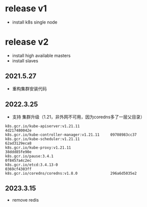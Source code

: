 # release v1
- install k8s single node

# release v2
- install high available masters
- install slaves

## 2021.5.27
- 重构集群安装代码

## 2022.3.25
- 支持 集群升级（1.21，非外网不可用，因为coredns多了一层父目录）
```
k8s.gcr.io/kube-apiserver:v1.21.11  						4d217480042e
k8s.gcr.io/kube-controller-manager:v1.21.11   	09708983cc37
k8s.gcr.io/kube-scheduler:v1.21.11   						62ad3129eca8
k8s.gcr.io/kube-proxy:v1.21.11     							38ddd85fe90e
k8s.gcr.io/pause:3.4.1													0f8457a4c2ec	
k8s.gcr.io/etcd:3.4.13-0												0369cf4303ff
k8s.gcr.io/coredns/coredns:v1.8.0               296a6d5035e2
```

## 2023.3.15
- remove redis
